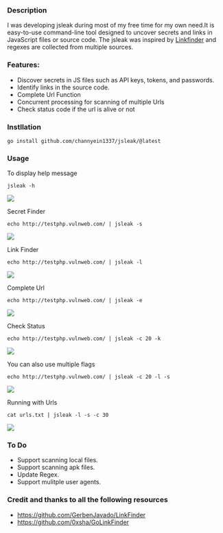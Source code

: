 ### Description

I was developing jsleak during most of my free time for my own need.It is easy-to-use command-line tool designed to uncover secrets and links in JavaScript files or source code. The jsleak was inspired by [Linkfinder](https://github.com/GerbenJavado/LinkFinder) and regexes are collected from multiple sources.  

### Features:

- Discover secrets in JS files such as API keys, tokens, and passwords.
- Identify links in the source code.
- Complete Url Function
- Concurrent processing for scanning of multiple Urls
- Check status code if the url is alive or not

### Instllation

```
go install github.com/channyein1337/jsleak/@latest
```

### Usage
To display help message

```
jsleak -h
```

![](https://raw.githubusercontent.com/channyein1337/jsleak/main/images/help.png)

Secret Finder

```
echo http://testphp.vulnweb.com/ | jsleak -s
```

![](https://raw.githubusercontent.com/channyein1337/jsleak/main/images/secret.png)


Link Finder

```
echo http://testphp.vulnweb.com/ | jsleak -l
```

![](https://raw.githubusercontent.com/channyein1337/jsleak/main/images/linkfinder.png)

Complete Url

```
echo http://testphp.vulnweb.com/ | jsleak -e
```

![](https://raw.githubusercontent.com/channyein1337/jsleak/main/images/completeURL.png)

Check Status

```
echo http://testphp.vulnweb.com/ | jsleak -c 20 -k
```

![](https://raw.githubusercontent.com/channyein1337/jsleak/main/images/status_code.png)

You can also use multiple flags 

```
echo http://testphp.vulnweb.com/ | jsleak -c 20 -l -s 
```

![](https://raw.githubusercontent.com/channyein1337/jsleak/main/images/multipleFlags.png)

Running with Urls

```
cat urls.txt | jsleak -l -s -c 30
```

![](https://raw.githubusercontent.com/channyein1337/jsleak/main/images/file.png)

### To Do

- Support scanning local files.
- Support scanning apk files.
- Update Regex.
- Support mulitple user agents.

### Credit and thanks to all the following resources
- https://github.com/GerbenJavado/LinkFinder
- https://github.com/0xsha/GoLinkFinder
